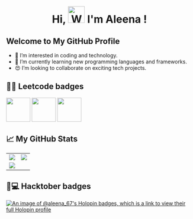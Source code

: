 
<h1 align="center"> Hi, <img src="https://raw.githubusercontent.com/nixin72/nixin72/master/wave.gif" 
         alt="Waving hand animated gif"
         height="45"
         width="45" /> I'm Aleena !</h1>
        


## Welcome to My GitHub Profile

- 👀 I’m interested in coding and technology.
- 🌱 I’m currently learning new programming languages and frameworks.
- 😍 I’m looking to collaborate on exciting tech projects.



<!---
AN-06/AN-06 is a ✨ special ✨ repository because its `README.md` (this file) appears on your GitHub profile.
You can click the Preview link to take a look at your changes.
--->
## 👩‍💻 Leetcode badges 

<img src="https://assets.leetcode.com/static_assets/marketing/2024-50.gif" width="65px"></img>
<img src="https://assets.leetcode.com/static_assets/marketing/2024-100-new.gif" width="65px"></img>
<img src="https://assets.leetcode.com/static_assets/others/Introduction_to_Pandas.gif" width="65px"></img>



## 📈 My GitHub Stats

<table>
<tr>
   <td>
      <img src="https://github-readme-stats.vercel.app/api?username=AN-06&show_icons=true&theme=radical" />
   </td>
   <td>
      <img src="https://github-readme-streak-stats.herokuapp.com/?user=AN-06&theme=radical" />
   </td>
</tr>
<tr>
   <td colspan="2">
      <img src="https://github-readme-activity-graph.vercel.app/graph?username=AN-06&bg_color=141321&color=e4e2e2&line=39ff14&point=ffffff&area=true&hide_border=true" />
   </td>
</tr>
</table>


## 🦖💻 Hacktober badges

[![An image of @aleena_67's Holopin badges, which is a link to view their full Holopin profile](https://holopin.me/aleena_67)](https://holopin.io/@aleena_67)






